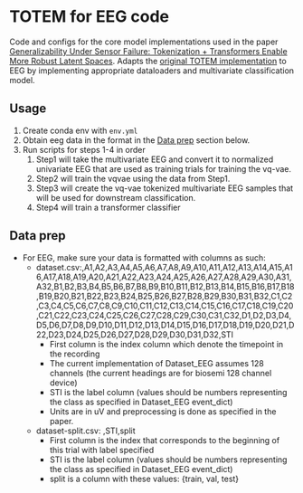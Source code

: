 
# TOTEM for EEG code
Code and configs for the core model implementations used in the paper [Generalizability Under Sensor Failure: Tokenization + Transformers Enable More Robust Latent Spaces](https://arxiv.org/abs/2402.18546). Adapts the [original TOTEM implementation](https://arxiv.org/pdf/2402.16412) to EEG by implementing appropriate dataloaders and multivariate classification model. 

## Usage
1. Create conda env with `env.yml`
2. Obtain eeg data in the format in the [Data prep](#data-prep) section below. 
3. Run scripts for steps 1-4 in order 
    1. Step1 will take the multivariate EEG and convert it to normalized univariate EEG that are used as training trials for training the vq-vae. 
    2. Step2 will train the vqvae using the data from Step1. 
    3. Step3 will create the vq-vae tokenized multivariate EEG samples that will be used for downstream classification. 
    4. Step4 will train a transformer classifier 

## Data prep
* For EEG, make sure your data is formatted with columns as such: 
    * dataset.csv:,A1,A2,A3,A4,A5,A6,A7,A8,A9,A10,A11,A12,A13,A14,A15,A16,A17,A18,A19,A20,A21,A22,A23,A24,A25,A26,A27,A28,A29,A30,A31,A32,B1,B2,B3,B4,B5,B6,B7,B8,B9,B10,B11,B12,B13,B14,B15,B16,B17,B18,B19,B20,B21,B22,B23,B24,B25,B26,B27,B28,B29,B30,B31,B32,C1,C2,C3,C4,C5,C6,C7,C8,C9,C10,C11,C12,C13,C14,C15,C16,C17,C18,C19,C20,C21,C22,C23,C24,C25,C26,C27,C28,C29,C30,C31,C32,D1,D2,D3,D4,D5,D6,D7,D8,D9,D10,D11,D12,D13,D14,D15,D16,D17,D18,D19,D20,D21,D22,D23,D24,D25,D26,D27,D28,D29,D30,D31,D32,STI
        * First column is the index column which denote the timepoint in the recording
        * The current implementation of Dataset_EEG assumes 128 channels (the current headings are for biosemi 128 channel device)
        * STI is the label column (values should be numbers representing the class as specified in Dataset_EEG event_dict)
        * Units are in uV and preprocessing is done as specified in the paper. 
    * dataset-split.csv: ,STI,split
        * First column is the index that corresponds to the beginning of this trial with label specified
        * STI is the label column (values should be numbers representing the class as specified in Dataset_EEG event_dict)
        * split is a column with these values: {train, val, test} 

